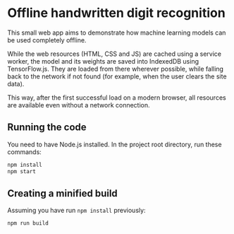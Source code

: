 #  Offline handwritten digit recognition

This small web app aims to demonstrate how machine learning models can be used
completely offline.

While the web resources (HTML, CSS and JS) are cached using a service worker,
the model and its weights are saved into IndexedDB using TensorFlow.js.
They are loaded from there wherever possible, while falling back to the
network if not found (for example, when the user clears the site data).

This way, after the first successful load on a modern browser, all resources
are available even without a network connection.


## Running the code

You need to have Node.js installed. In the project root directory, run these commands:

```bash
npm install
npm start
```


## Creating a minified build

Assuming you have run `npm install` previously:

```bash
npm run build
```